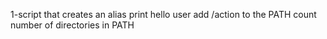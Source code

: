 1-script that creates an alias
print hello user
add /action to the PATH
count number of directories in PATH